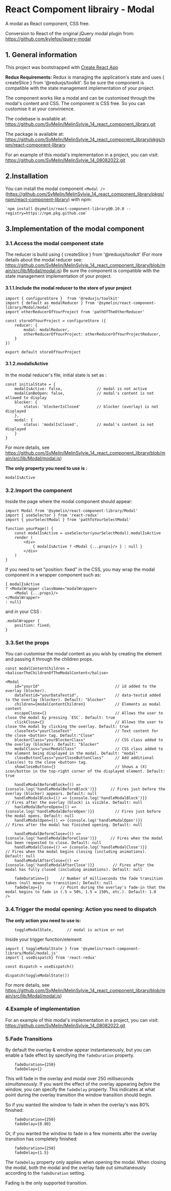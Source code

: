 # React Compoment librairy - Modal

A modal as React component, CSS free.

Conversion to React of the original jQuery modal plugin from: https://github.com/kylefox/jquery-modal

## 1. General information

This project was bootstrapped with [Create React App](https://github.com/facebook/create-react-app)

**Redux Requirements:** Redux is managing the application's state and uses { createSlice } from '@reduxjs/toolkit'. So be sure the component is compatible with the state management implementation of your project.

The component works like a modal and can be customised through the modal's content and CSS.
The component is CSS free. So you can customise it at your convinience.

The codebase is available at: https://github.com/SyMelin/MelinSylvie_14_react_component_library.git

The package is available at: https://github.com/SyMelin/MelinSylvie_14_react_component_library/pkgs/npm/react-component-library

For an example of this modal's implementation in a project, you can visit: https://github.com/SyMelin/MelinSylvie_14_08082022.git

## 2.Installation

You can install the modal component `<Modal />` (https://github.com/SyMelin/MelinSylvie_14_react_component_library/pkgs/npm/react-component-library) with npm:
```
`npm install @symelin/react-component-library@0.10.0 --registry=https://npm.pkg.github.com`
```

## 3.Implementation of the modal component

### 3.1.Access the modal component state

The reducer is build using { createSlice } from '@reduxjs/toolkit' (For more details about the modal reducer see: https://github.com/SyMelin/MelinSylvie_14_react_component_library/blob/main/src/lib/Modal/modal.js)
Be sure the component is compatible with the state management implementation of your project.

#### 3.1.1.Include the modal reducer to the store of your project

```
import { configureStore }  from '@reduxjs/toolkit'
import { default as modalReducer } from '@symelin/react-component-library/Modal/modal'
import otherReducerOfYourProject from 'pathOfTheOtherReducer'

const storeOfYourProject = configureStore ({
    reducer: {
        modal: modalReducer,
        otherReducerOfYourProject: otherReducerOfYourProjectReducer,
    }
})

export default storeOfYourProject
```

#### 3.1.2.modalIsActive

In the modal reducer's file, initial state is set as :
```
const initialState = {
    modalIsActive: false,               // modal is not active
    modalCanBeOpen: false,              // modal's content is not allowed to display
    blocker: {
        status: 'blockerIsClosed'       // blocker (overlay) is not displayed
    },
    modal: {
        status: 'modalIsClosed',        // modal's content is not displayed
    }
}
```
For more details, see https://github.com/SyMelin/MelinSylvie_14_react_component_library/blob/main/src/lib/Modal/modal.js)

**The only property you need to use is :**
```
modalIsActive
```
### 3.2.Import the <Modal /> component

Inside the page where the modal component should appear:
```
import Modal from '@symelin/react-component-library/Modal'
import { useSelector } from 'react-redux'
import { yourSelectModal } from 'pathToYourSelectModal'

function yourPage() {
    const modalIsActive = useSelector(yourSelectModal).modalIsActive
    render (
        <div>
            { modalIsActive ? <Modal {...props}/> } : null }
        </div>
    )
}
```


If you need to set "position: fixed" in the CSS, you may wrap the modal component in a wrapper component such as:
```
{ modalIsActive
? <ModalWrapper className="modalWrapper>
    <Modal {...props}/>
</ModalWrapper>
: null}

```
and in your CSS : 
```
.modalWrapper {
    position: fixed;
}
```

### 3.3.Set the props

You can customise the modal content as you wish by creating the element and passing it through the children props.

```
const modalContentChildren = <balise>TheChildrenOfTheModalContent</balise>
    
<Modal
    id="yourId"                                 // id added to the overlay (blocker).
    dataTestid="yourDataTestid",                // data-testid added to the overlay (blocker). Default: "blocker"
    children={modalContentChildren}             // Elements as modal content
    escapeClose={}                              // Allows the user to close the modal by pressing `ESC`. Default: true
    clickClose={}                               // Allows the user to close the modal by clicking the overlay. Default: true
    closeText="yourCloseText"                   // Text content for the close <button> tag. Default:"Close"
    blockerClass="yourBlockerClass"             // CSS class added to the overlay (blocker). Default: "blocker"
    modalClass="yourModalClass"                 // CSS class added to the element being displayed in the modal. Default: "modal"
    closeButtonClass="yourCloseButtonClass"     // Add additional class(es) to the close <button> tag.
    showCloseButton={}                          // Shows a (X) icon/button in the top-right corner of the displayed element. Default: true
   
    handleModalBeforeBlock={() => {console.log('handleModalBeforeBlock')}}      // Fires just before the overlay (blocker) appears. Default: null
    handleModalBlock={() => {console.log('handleModalBlock')}}                  // Fires after the overlay (block) is visible. Default: null
    hanleModalBeforeOpen={() => {console.log('handleModalBeforeOpen')}}         // Fires just before the modal opens. Default: null
    handleModalOpen={() => {console.log('handleModalOpen')}}                    // Fires after the modal has finished opening. Default: null

    handleModalBeforeClose={() => {console.log('handleModalBeforeClose')}}      // Fires when the modal has been requested to close. Default: null
    handleModalClose={() => {console.log('handleModalClose')}}                  // Fires when the modal begins closing (including animations). Default: null
    handleModalAfterClose={() => {console.log('handleModalAfterClose')}}        // Fires after the modal has fully closed (including animations). Default: null
    
    fadeDuration={}     // Number of milliseconds the fade transition takes (null means no transition); Default: null
    fadeDelay={}        // Point during the overlay's fade-in that the modal begins to fade in (.5 = 50%, 1.5 = 150%, etc.). Default: 1.0
/>
```


### 3.4.Trigger the modal opening: Action you need to dispatch

**The only action you need to use is:**
````
    toggleModalState,      // modal is active or not
````

Inside your trigger function/element:
```
import { toggleModalState } from '@symelin/react-component-library/Modal/modal.js'
import { useDispatch} from 'react-redux'

const dispatch = useDispatch()

dispatch(toggleModalState())
```

For more details, see https://github.com/SyMelin/MelinSylvie_14_react_component_library/blob/main/src/lib/Modal/modal.js)

### 4.Example of implementation

For an example of this modal's implementation in a project, you can visit: https://github.com/SyMelin/MelinSylvie_14_08082022.git


### 5.Fade Transitions

By default the overlay & window appear instantaneously, but you can enable a fade effect by specifying the `fadeDuration` property.

```
    fadeDuration={250}
    fadeDelay={}
```

This will fade in the overlay and modal over 250 milliseconds _simultaneously._ If you want the effect of the overlay appearing _before_ the window, you can specify the `fadeDelay` property. This indicates at what point during the overlay transition the window transition should begin.

So if you wanted the window to fade in when the overlay's was 80% finished:

```
    fadeDuration={250}
    fadeDelay={0.80}
```

Or, if you wanted the window to fade in a few moments after the overlay transition has completely finished:

```
    fadeDuration={250}
    fadeDelay={1.5}
```

The `fadeDelay` property only applies when opening the modal. When closing the modal, both the modal and the overlay fade out simultaneously according to the `fadeDuration` setting.

Fading is the only supported transition.